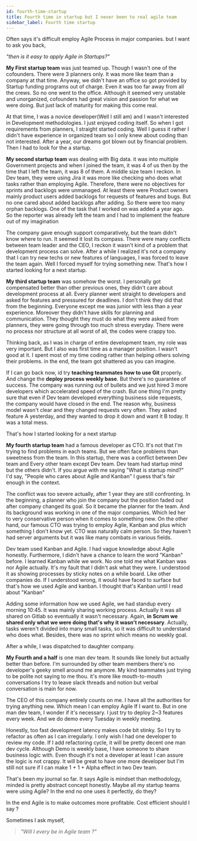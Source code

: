 ```yaml
---
id: fourth-time-startup
title: Fourth time in startup but I never been to real agile team
sidebar_label: Fourth time startup
---
```

Often says it's difficult employ Agile Process in major companies. but I want to ask you back,

 <i>"then is it easy to apply Agile in Startups?"</i>

<b>My First startup team</b> was just teamed up. Though I wasn't one of the cofounders. There were 3 planners only. It was more like team than a company at that time. Anyway, we didn't have an office so got provided by Startup funding programs out of charge. Even it was too far away from all the crews. So no one went to the office. Although it seemed very unstable and unorganized, cofounders had great vision and passion for what we were doing. But just lack of maturity for making this come real.

At that time, I was a novice developer(Well I still am) and I wasn't interested in Development methodologies. I just enjoyed coding itself. So when I got requirements from planners, I straight started coding. Well I guess it rather I didn't have experience in organized team so I only knew about coding than not interested. After a year, our dreams got blown out by financial problem. Then I had to look for the a startup.

<b>My second startup team</b> was dealing with Big data. it was into multiple Government projects and when I joined the team, it was 4 of us then by the time that I left the team, it was 8 of them. A middle size team I reckon. In Dev team, they were using Jira it was more like checking who does what tasks rather than employing Agile. Therefore, there were no objectives for sprints and backlogs were unmanaged. At least there were Product owners mainly product users added backlogs for requests of features and bugs. But no one cared about added backlogs after adding. So there were too many orphan backlogs. One of the task that I worked on was added a year ago. So the reporter was already left the team and I had to implement the feature out of my imagination

The company gave enough support comparatively, but the team didn't know where to run. It seemed it lost its compass. There were many conflicts between team leader and the CEO, I reckon it wasn't kind of a problem that development process can solve. After a while I realized it's not a company that I can try new techs or new features of languages, I was forced to leave the team again. Well I forced myself for trying something new. That's how I started looking for a next startup.

<b>My third startup team</b> was somehow the worst. I personally got compensated better than other previous ones, they didn't care about development process at all. Every planner went straight to developers and asked for features and pressured for deadlines. I don't think they did that from the beginning. Everyone except me was junior with less than a year experience. Moreover they didn't have skills for planning and communication. They thought they must do what they were asked from planners, they were going through too much stress everyday. There were no process nor structure at all worst of all, the codes were crappy too.

Thinking back, as I was in charge of entire development team, my role was very important. But I also was first time as a manager position. I wasn't good at it. I spent most of my time coding rather than helping others solving their problems. in the end, the team got shattered as you can imagine.

If I can go back now, id try <b>teaching teammates how to use Git</b> properly. And change the <b>deploy process weekly base</b>. But there's no guarantee of success. The company was running out of bullets and we just hired 3 more developers which accelerated speed of the crash. But one thing I'm pretty sure that even if Dev team developed everything business side requests, the company would have closed in the end. The reason why, business model wasn't clear and they changed requests very often. They asked feature A yesterday, and they wanted to drop it down and want it B today. It was a total mess.

That's how I started looking for a next startup

<b>My fourth startup team</b> had a famous developer as CTO. It's not that I'm trying to find problems in each teams. But we often face problems than sweetness from the team. In this startup, there was a conflict between Dev team and Every other team except Dev team. Dev team had startup mind but the others didn't. If you argue with me saying "What is startup mind?" I'd say, "People who cares about Agile and Kanban" I guess that's fair enough in the context.

The conflict was too severe actually, after 1 year they are still confronting. In the beginning, a planner who join the company but the position faded out after company changed its goal. So it became the planner for the team. And its background was working in one of the major companies. Which led her to very conservative person when it comes to something new. On the other hand, our famous CTO was trying to employ Agile, Kanban and plus which something I don't know yet. CTO was naturally calm person. So they haven't had server arguments but it was like many combats in various fields.

Dev team used Kanban and Agile. I had vague knowledge about Agile honestly. Furthermore,  I didn't have a chance to learn the word "Kanban" before. I learned Kanban while we work. No one told me what Kanban was nor Agile actually. It's my fault that I didn't ask what they were. I understood it as showing processes by sticky notes on a while board. Like other companies do. If I understood wrong, it would have faced to surface but that's how we used Agile and kanban. I thought that's Kanban until I read about "Kanban"

Adding some information how we used Agile, we had standup every morning 10:45. It was mainly sharing working process. Actually it was all shared on Gitlab so eventually it wasn't necessary. Again, <b>in Scrum we shared only what we were doing that's why it wasn't necessary</b>. Actually, tasks weren't divided into many small tasks, so it was difficult to understand who does what. Besides, there was no sprint which means no weekly goal.

After a while, I was dispatched to daughter company.

<b>My Fourth and a half</b> is one man dev team. It sounds like lonely but actually better than before. I'm surrounded by other team members there's no developer's geeky smell around me anymore. My kind teammates just trying to be polite not saying to me thou. it's more like mouth-to-mouth conversations I try to leave slack threads and notion but verbal conversation is main for now.

The CEO of this company entirely counts on me. I have all the authorities for trying anything new. Which mean I can employ Agile If I want to. But in one man dev team, I wonder if it's necessary. I just try to deploy 2~3 features every week. And we do demo every Tuesday in weekly meeting.

Honestly, too fast development latency makes code bit stinky. So I try to refactor as often as I can irregularly. I only wish I had one developer to review my code. If I add refactoring cycle, it will be pretty decent one man dev cycle. Although Demo is weekly base, I have someone to share business logic with. Even though it's not a developer at least I can assure the logic is not crappy. It will be great to have one more developer but I'm still not sure if I can make 1  + 1 + Alpha effect in two Dev team.

That's been my journal so far. It says Agile is mindset than methodology, minded is pretty abstract concept honestly. Maybe all my startup teams were using Agile? In the end no one uses it perfectly, do they?

In the end Agile is to make outcomes more profitable. Cost efficient should I say ?

Sometimes I ask myself,

> <i>"Will I every be in Agile team ?"</i>